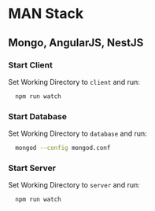 # MAN Stack
## Mongo, AngularJS, NestJS

### Start Client
Set Working Directory to `client` and run:
```sh
  npm run watch
```

### Start Database
Set Working Directory to `database` and run:
```sh
  mongod --config mongod.conf
```

### Start Server
Set Working Directory to `server` and run:
```sh
  npm run watch
```
